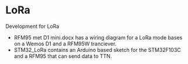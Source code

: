 # LoRa
Development for LoRa

- RFM95 met D1 mini.docx has a wiring diagram for a LoRa mode bases on a Wemos D1 and a RFM95W tranciever.
- STM32_LoRa contains an Arduino based sketch for the STM32F103C and a RFM95 that can send data to TTN.

